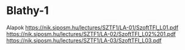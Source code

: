 # Blathy-1
Alapok
 https://nik.siposm.hu/lectures/SZTF1/LA-01/SzoftTFI_L01.pdf
 https://nik.siposm.hu/lectures/SZTF1/LA-02/SzoftTFI_L02%201.pdf
 https://nik.siposm.hu/lectures/SZTF1/LA-03/SzoftTFI_L03.pdf 
